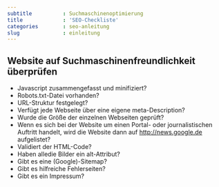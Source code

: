 ```yaml
---
subtitle          : Suchmaschinenoptimierung
title             : 'SEO-Checkliste'
categories        : seo-anleitung
slug              : einleitung
---
```

## Website auf Suchmaschinenfreundlichkeit überprüfen

* Javascript zusammengefasst und minifiziert?
* Robots.txt-Datei vorhanden?
* URL-Struktur festgelegt?
* Verfügt jede Webseite über eine eigene meta-Description?
* Wurde die Größe der einzelnen Webseiten geprüft?
* Wenn es sich bei der Website um einen Portal- oder journalistischen Auftritt handelt, wird die Website dann auf http://news.google.de aufgelistet?
* Validiert der HTML-Code?
* Haben alledie Bilder ein alt-Attribut?
* Gibt es eine (Google)-Sitemap?
* Gibt es hilfreiche Fehlerseiten?
* Gibt es ein Impressum?
